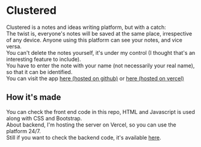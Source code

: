 # Clustered
Clustered is a notes and ideas writing platform, but with a catch:
<br>
The twist is, everyone's notes will be saved at the same place, irrespective of any device. Anyone using this platform can see your notes, and vice versa.
<br>
You can't delete the notes yourself, it's under my control (I thought that's an interesting feature to include).
<br>
You have to enter the note with your name (not necessarily your real name), so that it can be identified.
<br>
You can visit the app <a href="https://nitin-is-me.github.io/clustered/">here (hosted on github)</a> or <a href="https://clustered-main.vercel.app/">here (hosted on vercel)</a>

## How it's made
You can check the front end code in this repo, HTML and Javascript is used along with CSS and Bootstrap.
<br>
About backend, I'm hosting the server on Vercel, so you can use the platform 24/7.
<br>
Still if you want to check the backend code, it's available <a href="https://www.github.com/nitin-is-me/clustered-backend">here</a>.
